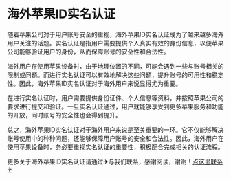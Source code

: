 # 海外苹果ID实名认证

随着苹果公司对于用户账号安全的重视，海外苹果ID实名认证成为了越来越多海外用户关注的话题。实名认证是指用户需要提供个人真实有效的身份信息，以便苹果公司能够验证用户的身份，从而保障账号的安全性和合法性。

海外用户在使用苹果设备时，由于地理位置的不同，可能会遇到一些与账号相关的限制或问题。而进行实名认证可以有效地解决这些问题，提升账号的可用性和稳定性。因此，海外苹果ID实名认证对于海外用户来说显得尤为重要。

在进行实名认证时，用户需要提供身份证件、个人信息等资料，并按照苹果公司的要求进行提交和验证。一旦实名认证通过，用户就能够享受到更多苹果服务和功能的开放，同时账号的安全性也会得到提升。

总之，海外苹果ID实名认证对于海外用户来说是至关重要的一环。它不仅能够解决账号使用中的种种问题，还能够保障用户账号的安全和合法性。因此，海外用户在使用苹果设备时，务必要重视实名认证的重要性，积极配合完成相关的认证流程。

更多关于海外苹果ID实名认证请通过✈与我们联系，感谢阅读，谢谢！[点这里联系✈](https://ww.k02.cc)